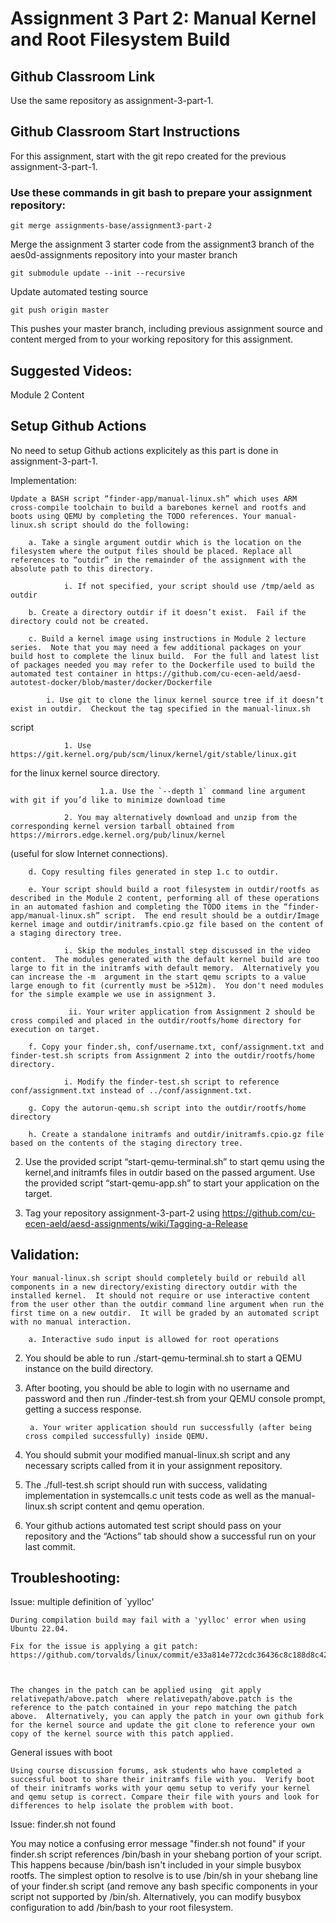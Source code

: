# Assignment 3 Part 2:  Manual Kernel and Root Filesystem Build 
## Github Classroom Link 

Use the same repository as assignment-3-part-1.

## Github Classroom Start Instructions 

For this assignment, start with the git repo created for the previous assignment-3-part-1.  

### Use these commands in git bash to prepare your assignment repository: 

 `git merge assignments-base/assignment3-part-2`

Merge the assignment 3 starter code from the assignment3 branch of the aes0d-assignments repository into your master branch 

`git submodule update --init --recursive `

Update automated testing source 

`git push origin master `

This pushes your master branch, including previous assignment source and content merged from <base> to your working repository for this assignment. 

## Suggested Videos: 
Module 2 Content 

## Setup Github Actions 

No need to setup Github actions explicitely as this part is done in assignment-3-part-1.  

Implementation: 

    Update a BASH script “finder-app/manual-linux.sh” which uses ARM cross-compile toolchain to build a barebones kernel and rootfs and boots using QEMU by completing the TODO references. Your manual-linux.sh script should do the following:  

        a. Take a single argument outdir which is the location on the filesystem where the output files should be placed. Replace all references to “outdir” in the remainder of the assignment with the absolute path to this directory. 

                i. If not specified, your script should use /tmp/aeld as outdir 

        b. Create a directory outdir if it doesn’t exist.  Fail if the directory could not be created. 

        c. Build a kernel image using instructions in Module 2 lecture series.  Note that you may need a few additional packages on your build host to complete the linux build.  For the full and latest list of packages needed you may refer to the Dockerfile used to build the automated test container in https://github.com/cu-ecen-aeld/aesd-autotest-docker/blob/master/docker/Dockerfile

            i. Use git to clone the linux kernel source tree if it doesn’t exist in outdir.  Checkout the tag specified in the manual-linux.sh

 script

                1. Use https://git.kernel.org/pub/scm/linux/kernel/git/stable/linux.git

 for the linux kernel source directory. 

                        1.a. Use the `--depth 1` command line argument with git if you’d like to minimize download time 

                2. You may alternatively download and unzip from the corresponding kernel version tarball obtained from https://mirrors.edge.kernel.org/pub/linux/kernel

 (useful for slow Internet connections). 

        d. Copy resulting files generated in step 1.c to outdir. 

        e. Your script should build a root filesystem in outdir/rootfs as described in the Module 2 content, performing all of these operations in an automated fashion and completing the TODO items in the “finder-app/manual-linux.sh” script.  The end result should be a outdir/Image kernel image and outdir/initramfs.cpio.gz file based on the content of a staging directory tree. 

                i. Skip the modules_install step discussed in the video content.  The modules generated with the default kernel build are too large to fit in the initramfs with default memory.  Alternatively you can increase the -m  argument in the start qemu scripts to a value large enough to fit (currently must be >512m).  You don't need modules for the simple example we use in assignment 3.

                 ii. Your writer application from Assignment 2 should be cross compiled and placed in the outdir/rootfs/home directory for execution on target. 

        f. Copy your finder.sh, conf/username.txt, conf/assignment.txt and finder-test.sh scripts from Assignment 2 into the outdir/rootfs/home directory.

                i. Modify the finder-test.sh script to reference conf/assignment.txt instead of ../conf/assignment.txt.

        g. Copy the autorun-qemu.sh script into the outdir/rootfs/home directory

        h. Create a standalone initramfs and outdir/initramfs.cpio.gz file based on the contents of the staging directory tree. 

2. Use the provided script “start-qemu-terminal.sh” to start qemu using the kernel,and initramfs files in outdir based on the passed argument.  Use the provided script “start-qemu-app.sh” to start your application on the target. 

3. Tag your repository assignment-3-part-2 using https://github.com/cu-ecen-aeld/aesd-assignments/wiki/Tagging-a-Release

 
## Validation: 

    Your manual-linux.sh script should completely build or rebuild all components in a new directory/existing directory outdir with the installed kernel.  It should not require or use interactive content from the user other than the outdir command line argument when run the first time on a new outdir.  It will be graded by an automated script with no manual interaction. 

        a. Interactive sudo input is allowed for root operations 

2. You should be able to run ./start-qemu-terminal.sh to start a QEMU instance on the build directory. 

3. After booting, you should be able to login with no username and password and then run ./finder-test.sh from your QEMU console prompt, getting a success response. 

        a. Your writer application should run successfully (after being cross compiled successfully) inside QEMU. 

4. You should submit your modified manual-linux.sh script and any necessary scripts called from it in your assignment repository. 

5. The ./full-test.sh script should run with success, validating implementation in systemcalls.c unit tests code as well as the manual-linux.sh script content and qemu operation. 

6. Your github actions automated test script should pass on your repository and the “Actions” tab should show a successful run on your last commit. 


## Troubleshooting:
 Issue: multiple definition of `yylloc'  

    During compilation build may fail with a 'yylloc' error when using Ubuntu 22.04.

    Fix for the issue is applying a git patch: https://github.com/torvalds/linux/commit/e33a814e772cdc36436c8c188d8c42d019fda639

      

    The changes in the patch can be applied using  git apply relativepath/above.patch  where relativepath/above.patch is the reference to the patch contained in your repo matching the patch above.  Alternatively, you can apply the patch in your own github fork for the kernel source and update the git clone to reference your own copy of the kernel source with this patch applied.

 General issues with boot

    Using course discussion forums, ask students who have completed a successful boot to share their initramfs file with you.  Verify boot of their initramfs works with your qemu setup to verify your kernel and qemu setup is correct. Compare their file with yours and look for differences to help isolate the problem with boot.

Issue: finder.sh not found

You may notice a confusing error message "finder.sh not found" if your finder.sh script references /bin/bash in your shebang portion of your script.  This happens because /bin/bash isn't included in your simple busybox rootfs.  The simplest option to resolve is to use /bin/sh in your shebang line of your finder.sh script (and remove any bash specific components in your script not supported by /bin/sh.  Alternatively, you can modify busybox configuration to add /bin/bash to your root filesystem.